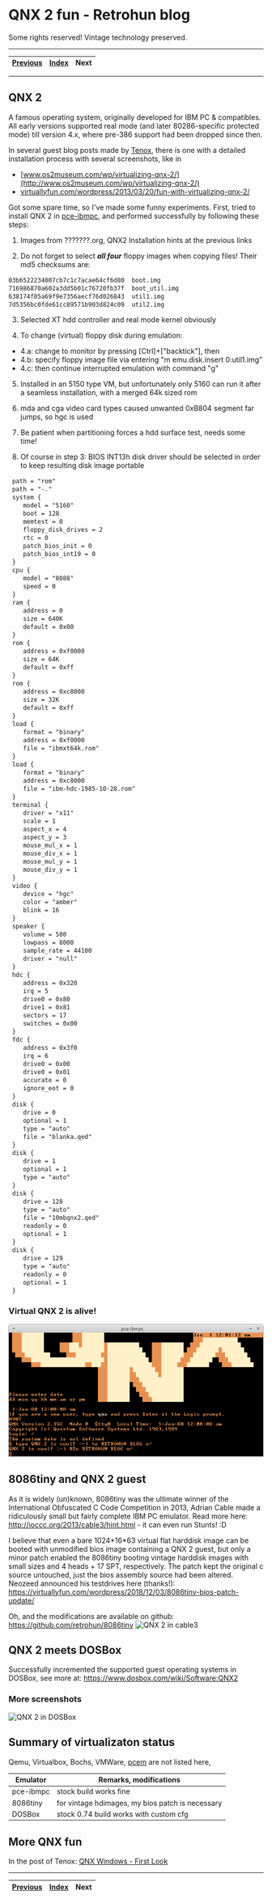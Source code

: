 # QNX 2 fun - Retrohun blog

Some rights reserved! Vintage technology preserved.

---

[Previous](../randomupdates1) | [Index](../../../../) | Next
--- | --- | ---

---

## QNX 2
A famous operating system, originally developed for IBM PC & compatibles. All early versions supported real mode (and later 80286-specific protected mode) till version 4.x, where pre-386 support had been dropped since then.

In several guest blog posts made by [Tenox](http://www.tenox.net), there is one with a detailed installation process with several screenshots, like in

- [www.os2museum.com/wp/virtualizing-qnx-2/](http://www.os2museum.com/wp/virtualizing-qnx-2/)
- [virtuallyfun.com/wordpress/2013/03/20/fun-with-virtualizing-qnx-2/](https://virtuallyfun.com/wordpress/2013/03/20/fun-with-virtualizing-qnx-2/)

Got some spare time, so I've made some funny experiments. First, tried to install QNX 2 in [pce-ibmpc](https://github.com/retrohun/pce/), and performed successfully by following these steps:

1. Images from ???????.org, QNX2 Installation hints at the previous links

2. Do not forget to select **_all four_** floppy images when copying files! Their md5 checksums are:

```
03b6522234007cb7c1c7acae64cf6d80  boot.img
716986870a602a3dd5b01c76720fb37f  boot_util.img
638174f05a69f9e7356aecf76d026843  util1.img 
7d5356bc0fde61cc89571b903d824c09  util2.img 
```

3. Selected XT hdd controller and real mode kernel obviously

4. To change (virtual) floppy disk during emulation:

- 4.a: change to monitor by pressing [Ctrl]+["backtick"], then
- 4.b: specify floppy image file via entering "m emu.disk.insert 0:util1.img"
- 4.c: then continue interrupted emulation with command "g"

5. Installed in an 5150 type VM, but unfortunately only 5160 can run it after a seamless installation, with a merged 64k sized rom

6. mda and cga video card types caused unwanted 0xB804 segment far jumps, so hgc is used

7. Be patient when partitioning forces a hdd surface test, needs some time!

8. Of course in step 3: BIOS INT13h disk driver should be selected in order to keep resulting disk image portable

```
 path = "rom"
 path = "-."
 system {
 	model = "5160"
 	boot = 128
 	memtest = 0
 	floppy_disk_drives = 2
 	rtc = 0
 	patch_bios_init = 0
 	patch_bios_int19 = 0
 }
 cpu {
 	model = "8088"
 	speed = 0
 }
 ram {
 	address = 0
 	size = 640K
 	default = 0x00
 }
 rom {
 	address = 0xf0000
 	size = 64K
 	default = 0xff
 }
 rom {
 	address = 0xc8000
 	size = 32K
 	default = 0xff
 }
 load {
 	format = "binary"
 	address = 0xf0000
 	file = "ibmxt64k.rom"
 }
 load {
 	format = "binary"
 	address = 0xc8000
 	file = "ibm-hdc-1985-10-28.rom"
 }
 terminal {
 	driver = "x11"
 	scale = 1
 	aspect_x = 4
 	aspect_y = 3
 	mouse_mul_x = 1
 	mouse_div_x = 1
 	mouse_mul_y = 1
 	mouse_div_y = 1
 }
 video {
 	device = "hgc"
 	color = "amber"
 	blink = 16
 }
 speaker {
 	volume = 500
 	lowpass = 8000
 	sample_rate = 44100
 	driver = "null"
 }
 hdc {
 	address = 0x320
 	irq = 5
 	drive0 = 0x80
 	drive1 = 0x81
 	sectors = 17
 	switches = 0x00
 }
 fdc {
 	address = 0x3f0
 	irq = 6
 	drive0 = 0x00
 	drive0 = 0x01
 	accurate = 0
 	ignore_eot = 0
 }
 disk {
 	drive = 0
 	optional = 1
 	type = "auto"
 	file = "blanka.qed"
 }
 disk {
 	drive = 1
 	optional = 1
 	type = "auto"
 }
 disk {
 	drive = 128
 	type = "auto"
 	file = "10mbqnx2.qed"
 	readonly = 0
 	optional = 1
 }
 disk {
 	drive = 129
 	type = "auto"
 	readonly = 0
 	optional = 1
 }
```

### Virtual QNX 2 is alive!

![pce-ibmpc QNX 2 guest hdd](pceibmpcqnx2guesthdd.png)

## 8086tiny and QNX 2 guest
As it is widely (un)known, 8086tiny was the ultimate winner of the International Obfuscated C Code Competition in 2013, Adrian Cable made a ridiculously small but fairly complete IBM PC emulator. Read more here: http://ioccc.org/2013/cable3/hint.html - it can even run Stunts! :D

I believe that even a bare 1024\*16\*63 virtual flat harddisk image can be booted with unmodified bios image containing a QNX 2 guest, but only a minor patch enabled the 8086tiny booting vintage harddisk images with small sizes and 4 heads + 17 SPT, respectively. The patch kept the original c source untouched, just the bios assembly source had been altered. Neozeed announced his testdrives here (thanks!): https://virtuallyfun.com/wordpress/2018/12/03/8086tiny-bios-patch-update/

Oh, and the modifications are available on github: https://github.com/retrohun/8086tiny
![QNX 2 in cable3](https://raw.githubusercontent.com/retrohun/8086tiny/master/docs/images/QNX2_8086tiny.png)


## QNX 2 meets DOSBox
Successfully incremented the supported guest operating systems in DOSBox, see more at: https://www.dosbox.com/wiki/Software:QNX2

### More screenshots
![QNX 2 in DOSBox](https://www.dosbox.com/wiki/images/0/0f/Qnx2cliindosbox.png)

## Summary of virtualizaton status

Qemu, Virtualbox, Bochs, VMWare, [pcem](http://pcem-emulator.co.uk) are not listed here, 

| Emulator  | Remarks, modifications                           |
| --------- | ------------------------------------------------ |
| pce-ibmpc | stock build works fine                           |
| 8086tiny  | for vintage hdimages, my bios patch is necessary |
| DOSBox    | stock 0.74 build works with custom cfg           |


## More QNX fun

In the post of Tenox:
[QNX Windows - First Look](https://virtuallyfun.com/wordpress/2013/03/22/the-shape-of-things-to-come/)

---

[Previous](../randomupdates1) | [Index](../../../../) | Next
--- | --- | ---
